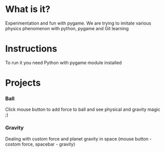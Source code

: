 # What is it?
Experimentation and  fun with pygame. We are trying to imitate various physics phenomenon with python, pygame and Git learning
# Instructions
To run it you need Python with pygame module installed
# Projects
### Ball
Click mouse button to add force to ball and see physical and gravity magic ;)
### Gravity
Dealing with custom force and planet gravity in space (mouse button - costom force, spacebar - gravity)
